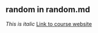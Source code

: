 ## random in random.md
*This is italic*
[Link to course website]([http://a.com](https://ucsd-cse15l-s24.github.io/))
